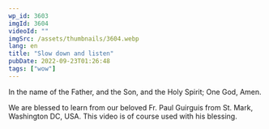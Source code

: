 ```yaml
---
wp_id: 3603
imgId: 3604
videoId: ""
imgSrc: /assets/thumbnails/3604.webp
lang: en
title: "Slow down and listen"
pubDate: 2022-09-23T01:26:48
tags: ["wow"]
---
```


<p>In the name of the Father, and the Son, and the Holy Spirit; One God, Amen.</p>
<p>We are blessed to learn from our beloved Fr. Paul Guirguis from St. Mark, Washington DC, USA. This video is of course used with his blessing.</p>
